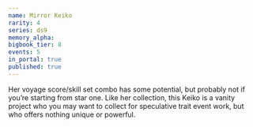 ```yaml
---
name: Mirror Keiko
rarity: 4
series: ds9
memory_alpha:
bigbook_tier: 8
events: 5
in_portal: true
published: true
---
```


Her voyage score/skill set combo has some potential, but probably not if you’re starting from star one. Like her collection, this Keiko is a vanity project who you may want to collect for speculative trait event work, but who offers nothing unique or powerful.
